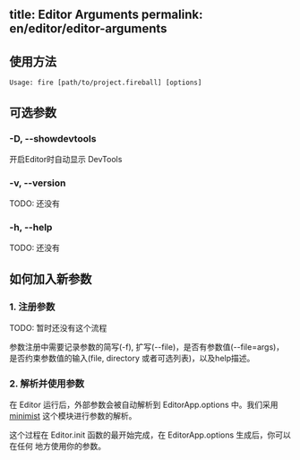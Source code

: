 title: Editor Arguments
permalink: en/editor/editor-arguments
---

## 使用方法

```
Usage: fire [path/to/project.fireball] [options]
```

## 可选参数

### -D, --showdevtools

开启Editor时自动显示 DevTools

### -v, --version

TODO: 还没有

### -h, --help

TODO: 还没有

## 如何加入新参数

### 1. 注册参数

TODO: 暂时还没有这个流程

参数注册中需要记录参数的简写(-f), 扩写(--file)，是否有参数值(--file=args)，
是否约束参数值的输入(file, directory 或者可选列表)，以及help描述。

### 2. 解析并使用参数

在 Editor 运行后，外部参数会被自动解析到 EditorApp.options 中。我们采用
[minimist](https://www.npmjs.org/package/minimist) 这个模块进行参数的解析。

这个过程在 Editor.init 函数的最开始完成，在 EditorApp.options 生成后，你可以在任何
地方使用你的参数。
